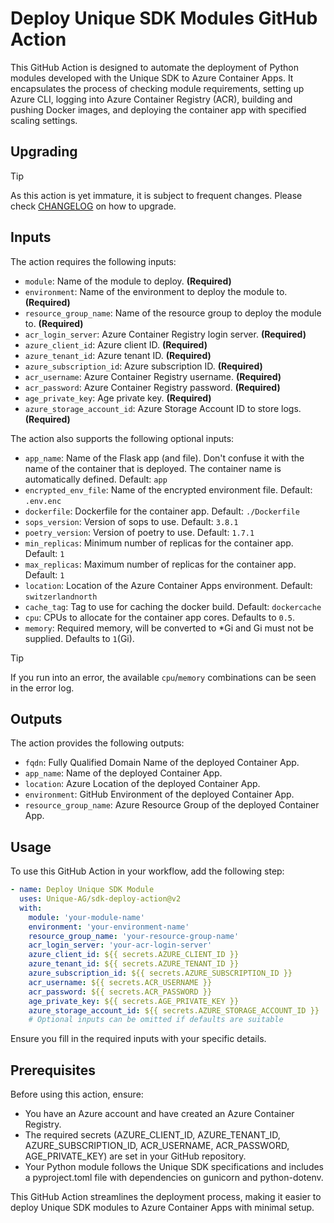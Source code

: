 # Deploy Unique SDK Modules GitHub Action
This GitHub Action is designed to automate the deployment of Python modules developed with the Unique SDK to Azure Container Apps. It encapsulates the process of checking module requirements, setting up Azure CLI, logging into Azure Container Registry (ACR), building and pushing Docker images, and deploying the container app with specified scaling settings.

## Upgrading
> [!TIP]
> As this action is yet immature, it is subject to frequent changes. Please check [CHANGELOG](./CHANGELOG.md) on how to upgrade.

## Inputs
The action requires the following inputs:

* `module`: Name of the module to deploy. **(Required)**
* `environment`: Name of the environment to deploy the module to. **(Required)**
* `resource_group_name`: Name of the resource group to deploy the module to. **(Required)**
* `acr_login_server`: Azure Container Registry login server. **(Required)**
* `azure_client_id`: Azure client ID. **(Required)**
* `azure_tenant_id`: Azure tenant ID. **(Required)**
* `azure_subscription_id`: Azure subscription ID. **(Required)**
* `acr_username`: Azure Container Registry username. **(Required)**
* `acr_password`: Azure Container Registry password. **(Required)**
* `age_private_key`: Age private key. **(Required)**
* `azure_storage_account_id`: Azure Storage Account ID to store logs. **(Required)**

The action also supports the following optional inputs:

* `app_name`: Name of the Flask app (and file). Don't confuse it with the name of the container that is deployed. The container name is automatically defined. Default: `app`
* `encrypted_env_file`: Name of the encrypted environment file. Default: `.env.enc`
* `dockerfile`: Dockerfile for the container app. Default: `./Dockerfile`
* `sops_version`: Version of sops to use. Default: `3.8.1`
* `poetry_version`: Version of poetry to use. Default: `1.7.1`
* `min_replicas`: Minimum number of replicas for the container app. Default: `1`
* `max_replicas`: Maximum number of replicas for the container app. Default: `1`
* `location`: Location of the Azure Container Apps environment. Default: `switzerlandnorth`
* `cache_tag`: Tag to use for caching the docker build. Default: `dockercache`
* `cpu`: CPUs to allocate for the container app cores. Defaults to `0.5`.
* `memory`: Required memory, will be converted to *Gi and Gi must not be supplied. Defaults to `1`(Gi).

> [!TIP]
> If you run into an error, the available `cpu`/`memory` combinations can be seen in the error log.

## Outputs
The action provides the following outputs:

* `fqdn`: Fully Qualified Domain Name of the deployed Container App.
* `app_name`: Name of the deployed Container App.
* `location`: Azure Location of the deployed Container App.
* `environment`: GitHub Environment of the deployed Container App.
* `resource_group_name`: Azure Resource Group of the deployed Container App.

## Usage
To use this GitHub Action in your workflow, add the following step:

```yaml
- name: Deploy Unique SDK Module
  uses: Unique-AG/sdk-deploy-action@v2
  with:
    module: 'your-module-name'
    environment: 'your-environment-name'
    resource_group_name: 'your-resource-group-name'
    acr_login_server: 'your-acr-login-server'
    azure_client_id: ${{ secrets.AZURE_CLIENT_ID }}
    azure_tenant_id: ${{ secrets.AZURE_TENANT_ID }}
    azure_subscription_id: ${{ secrets.AZURE_SUBSCRIPTION_ID }}
    acr_username: ${{ secrets.ACR_USERNAME }}
    acr_password: ${{ secrets.ACR_PASSWORD }}
    age_private_key: ${{ secrets.AGE_PRIVATE_KEY }}
    azure_storage_account_id: ${{ secrets.AZURE_STORAGE_ACCOUNT_ID }}
    # Optional inputs can be omitted if defaults are suitable
```

Ensure you fill in the required inputs with your specific details.

## Prerequisites
Before using this action, ensure:

* You have an Azure account and have created an Azure Container Registry.
* The required secrets (AZURE_CLIENT_ID, AZURE_TENANT_ID, AZURE_SUBSCRIPTION_ID, ACR_USERNAME, ACR_PASSWORD, AGE_PRIVATE_KEY) are set in your GitHub repository.
* Your Python module follows the Unique SDK specifications and includes a pyproject.toml file with dependencies on gunicorn and python-dotenv.

This GitHub Action streamlines the deployment process, making it easier to deploy Unique SDK modules to Azure Container Apps with minimal setup.

